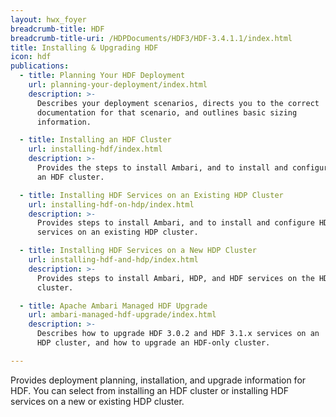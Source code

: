 ```yaml
---
layout: hwx_foyer
breadcrumb-title: HDF
breadcrumb-title-uri: /HDPDocuments/HDF3/HDF-3.4.1.1/index.html
title: Installing & Upgrading HDF
icon: hdf
publications:
  - title: Planning Your HDF Deployment
    url: planning-your-deployment/index.html
    description: >-
      Describes your deployment scenarios, directs you to the correct
      documentation for that scenario, and outlines basic sizing
      information.

  - title: Installing an HDF Cluster
    url: installing-hdf/index.html
    description: >-
      Provides the steps to install Ambari, and to install and configure
      an HDF cluster.

  - title: Installing HDF Services on an Existing HDP Cluster
    url: installing-hdf-on-hdp/index.html
    description: >-
      Provides steps to install Ambari, and to install and configure HDF
      services on an existing HDP cluster.

  - title: Installing HDF Services on a New HDP Cluster
    url: installing-hdf-and-hdp/index.html
    description: >-
      Provides steps to install Ambari, HDP, and HDF services on the HDP
      cluster.

  - title: Apache Ambari Managed HDF Upgrade
    url: ambari-managed-hdf-upgrade/index.html
    description: >-
      Describes how to upgrade HDF 3.0.2 and HDF 3.1.x services on an
      HDP cluster, and how to upgrade an HDF-only cluster.

---
```


Provides deployment planning, installation, and upgrade information for
HDF. You can select from installing an HDF cluster or installing HDF
services on a new or existing HDP cluster.

